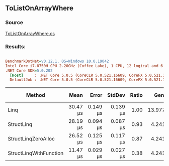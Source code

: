 ﻿## ToListOnArrayWhere

### Source
[ToListOnArrayWhere.cs](../../src/StructLinq.Benchmark/ToListOnArrayWhere.cs)

### Results:
``` ini

BenchmarkDotNet=v0.12.1, OS=Windows 10.0.19042
Intel Core i7-8750H CPU 2.20GHz (Coffee Lake), 1 CPU, 12 logical and 6 physical cores
.NET Core SDK=5.0.202
  [Host]     : .NET Core 5.0.5 (CoreCLR 5.0.521.16609, CoreFX 5.0.521.16609), X64 RyuJIT
  DefaultJob : .NET Core 5.0.5 (CoreCLR 5.0.521.16609, CoreFX 5.0.521.16609), X64 RyuJIT


```
|                 Method |     Mean |    Error |   StdDev | Ratio |   Gen 0 |  Gen 1 | Gen 2 | Allocated |
|----------------------- |---------:|---------:|---------:|------:|--------:|-------:|------:|----------:|
|                   Linq | 30.47 μs | 0.149 μs | 0.139 μs |  1.00 | 13.9771 | 2.7771 |     - |  64.34 KB |
|             StructLinq | 28.19 μs | 0.094 μs | 0.087 μs |  0.93 |  4.2419 | 0.2747 |     - |  19.65 KB |
|    StructLinqZeroAlloc | 26.52 μs | 0.125 μs | 0.117 μs |  0.87 |  4.2419 | 0.2747 |     - |  19.59 KB |
| StructLinqWithFunction | 11.47 μs | 0.029 μs | 0.027 μs |  0.38 |  4.2419 | 0.2747 |     - |  19.59 KB |
